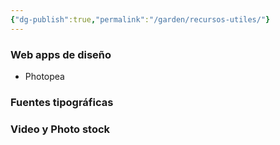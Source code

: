 ```yaml
---
{"dg-publish":true,"permalink":"/garden/recursos-utiles/"}
---
```



### Web apps de diseño
- Photopea

### Fuentes tipográficas

### Video y Photo stock
